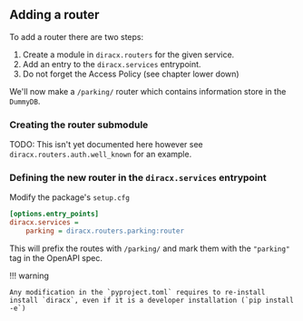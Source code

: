 ## Adding a router

To add a router there are two steps:

1. Create a module in `diracx.routers` for the given service.
2. Add an entry to the `diracx.services` entrypoint.
3. Do not forget the Access Policy (see chapter lower down)

We'll now make a `/parking/` router which contains information store in the `DummyDB`.

### Creating the router submodule

TODO: This isn't yet documented here however see `diracx.routers.auth.well_known` for an example.

### Defining the new router in the `diracx.services` entrypoint

Modify the package's `setup.cfg`

```ini
[options.entry_points]
diracx.services =
	parking = diracx.routers.parking:router
```

This will prefix the routes with `/parking/` and mark them with the `"parking"` tag in the OpenAPI spec.

!!! warning

    Any modification in the `pyproject.toml` requires to re-install install `diracx`, even if it is a developer installation (`pip install -e`)
